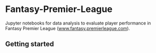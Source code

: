 # Fantasy-Premier-League
Jupyter notebooks for data analysis to evaluate player performance in Fantasy Premier League (www.fantasy.premierleague.com).
## Getting started
